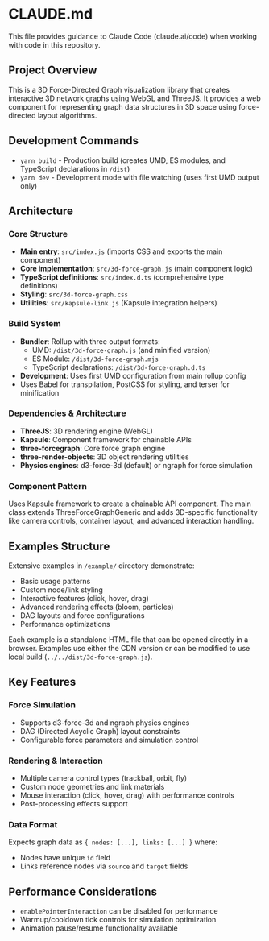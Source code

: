 # CLAUDE.md

This file provides guidance to Claude Code (claude.ai/code) when working with code in this repository.

## Project Overview

This is a 3D Force-Directed Graph visualization library that creates interactive 3D network graphs using WebGL and ThreeJS. It provides a web component for representing graph data structures in 3D space using force-directed layout algorithms.

## Development Commands

- `yarn build` - Production build (creates UMD, ES modules, and TypeScript declarations in `/dist`)
- `yarn dev` - Development mode with file watching (uses first UMD output only)

## Architecture

### Core Structure
- **Main entry**: `src/index.js` (imports CSS and exports the main component)
- **Core implementation**: `src/3d-force-graph.js` (main component logic)
- **TypeScript definitions**: `src/index.d.ts` (comprehensive type definitions)
- **Styling**: `src/3d-force-graph.css`
- **Utilities**: `src/kapsule-link.js` (Kapsule integration helpers)

### Build System
- **Bundler**: Rollup with three output formats:
  - UMD: `/dist/3d-force-graph.js` (and minified version)
  - ES Module: `/dist/3d-force-graph.mjs`
  - TypeScript declarations: `/dist/3d-force-graph.d.ts`
- **Development**: Uses first UMD configuration from main rollup config
- Uses Babel for transpilation, PostCSS for styling, and terser for minification

### Dependencies & Architecture
- **ThreeJS**: 3D rendering engine (WebGL)
- **Kapsule**: Component framework for chainable APIs
- **three-forcegraph**: Core force graph engine
- **three-render-objects**: 3D object rendering utilities
- **Physics engines**: d3-force-3d (default) or ngraph for force simulation

### Component Pattern
Uses Kapsule framework to create a chainable API component. The main class extends ThreeForceGraphGeneric and adds 3D-specific functionality like camera controls, container layout, and advanced interaction handling.

## Examples Structure

Extensive examples in `/example/` directory demonstrate:
- Basic usage patterns
- Custom node/link styling
- Interactive features (click, hover, drag)
- Advanced rendering effects (bloom, particles)
- DAG layouts and force configurations
- Performance optimizations

Each example is a standalone HTML file that can be opened directly in a browser. Examples use either the CDN version or can be modified to use local build (`../../dist/3d-force-graph.js`).

## Key Features

### Force Simulation
- Supports d3-force-3d and ngraph physics engines
- DAG (Directed Acyclic Graph) layout constraints
- Configurable force parameters and simulation control

### Rendering & Interaction
- Multiple camera control types (trackball, orbit, fly)
- Custom node geometries and link materials
- Mouse interaction (click, hover, drag) with performance controls
- Post-processing effects support

### Data Format
Expects graph data as `{ nodes: [...], links: [...] }` where:
- Nodes have unique `id` field
- Links reference nodes via `source` and `target` fields

## Performance Considerations
- `enablePointerInteraction` can be disabled for performance
- Warmup/cooldown tick controls for simulation optimization
- Animation pause/resume functionality available